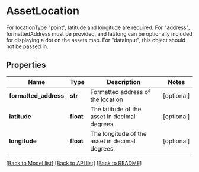 # AssetLocation

For locationType \"point\", latitude and longitude are required. For \"address\", formattedAddress must be provided, and lat/long can be optionally included for displaying a dot on the assets map. For \"dataInput\", this object should not be passed in.
## Properties
Name | Type | Description | Notes
------------ | ------------- | ------------- | -------------
**formatted_address** | **str** | Formatted address of the location | [optional] 
**latitude** | **float** | The latitude of the asset in decimal degrees. | [optional] 
**longitude** | **float** | The longitude of the asset in decimal degrees. | [optional] 

[[Back to Model list]](../README.md#documentation-for-models) [[Back to API list]](../README.md#documentation-for-api-endpoints) [[Back to README]](../README.md)


